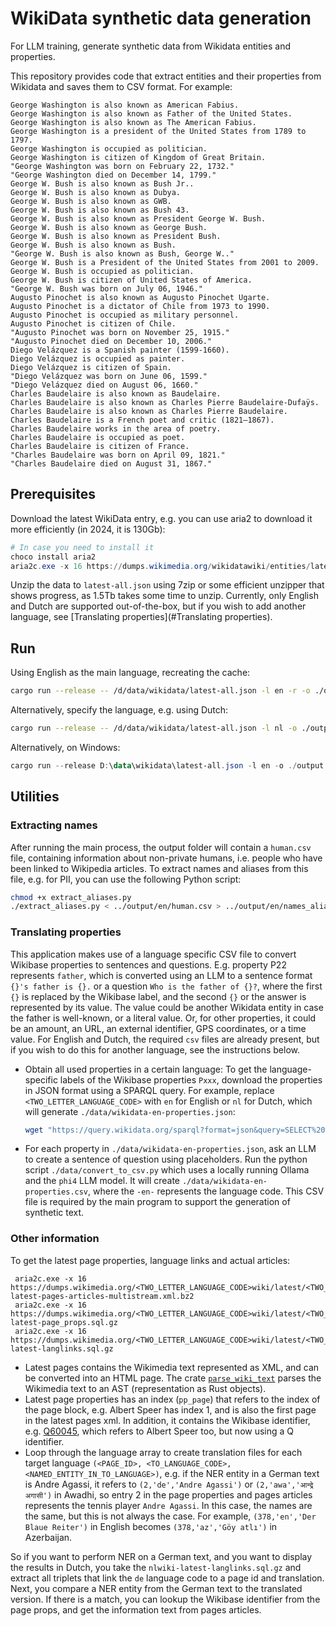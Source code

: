 # WikiData synthetic data generation

For LLM training, generate synthetic data from Wikidata entities and properties.

This repository provides code that extract entities and their properties from Wikidata and saves them to CSV format. For example:

```csv
George Washington is also known as American Fabius.
George Washington is also known as Father of the United States.
George Washington is also known as The American Fabius.
George Washington is a president of the United States from 1789 to 1797.
George Washington is occupied as politician.
George Washington is citizen of Kingdom of Great Britain.
"George Washington was born on February 22, 1732."
"George Washington died on December 14, 1799."
George W. Bush is also known as Bush Jr..
George W. Bush is also known as Dubya.
George W. Bush is also known as GWB.
George W. Bush is also known as Bush 43.
George W. Bush is also known as President George W. Bush.
George W. Bush is also known as George Bush.
George W. Bush is also known as President Bush.
George W. Bush is also known as Bush.
"George W. Bush is also known as Bush, George W.."
George W. Bush is a President of the United States from 2001 to 2009.
George W. Bush is occupied as politician.
George W. Bush is citizen of United States of America.
"George W. Bush was born on July 06, 1946."
Augusto Pinochet is also known as Augusto Pinochet Ugarte.
Augusto Pinochet is a dictator of Chile from 1973 to 1990.
Augusto Pinochet is occupied as military personnel.
Augusto Pinochet is citizen of Chile.
"Augusto Pinochet was born on November 25, 1915."
"Augusto Pinochet died on December 10, 2006."
Diego Velázquez is a Spanish painter (1599-1660).
Diego Velázquez is occupied as painter.
Diego Velázquez is citizen of Spain.
"Diego Velázquez was born on June 06, 1599."
"Diego Velázquez died on August 06, 1660."
Charles Baudelaire is also known as Baudelaire.
Charles Baudelaire is also known as Charles Pierre Baudelaire-Dufaÿs.
Charles Baudelaire is also known as Charles Pierre Baudelaire.
Charles Baudelaire is a French poet and critic (1821–1867).
Charles Baudelaire works in the area of poetry.
Charles Baudelaire is occupied as poet.
Charles Baudelaire is citizen of France.
"Charles Baudelaire was born on April 09, 1821."
"Charles Baudelaire died on August 31, 1867."
```

## Prerequisites

Download the latest WikiData entry, e.g. you can use aria2 to download it more efficiently (in 2024, it is 130Gb):

```ps1
# In case you need to install it
choco install aria2
aria2c.exe -x 16 https://dumps.wikimedia.org/wikidatawiki/entities/latest-all.json.gz
```

Unzip the data to `latest-all.json` using 7zip or some efficient unzipper that shows progress, as 1.5Tb takes some time to unzip. Currently, only English and Dutch are supported out-of-the-box, but if you wish to add another language, see [Translating properties](#Translating properties).

## Run

Using English as the main language, recreating the cache:

```bash
cargo run --release -- /d/data/wikidata/latest-all.json -l en -r -o ./output
```

Alternatively, specify the language, e.g. using Dutch:

```bash
cargo run --release -- /d/data/wikidata/latest-all.json -l nl -o ./output
```

Alternatively, on Windows:

```ps1
cargo run --release D:\data\wikidata\latest-all.json -l en -o ./output
```

## Utilities

### Extracting names

After running the main process, the output folder will contain a `human.csv` file, containing information about non-private humans, i.e. people who have been linked to Wikipedia articles. To extract names and aliases from this file, e.g. for PII, you can use the following Python script:

```bash
chmod +x extract_aliases.py
./extract_aliases.py < ../output/en/human.csv > ../output/en/names_aliases.csv
```

### Translating properties

This application makes use of a language specific CSV file to convert Wikibase properties to sentences and questions. E.g. property P22 represents `father`, which is converted using an LLM to a sentence format `{}'s father is {}.` or a question `Who is the father of {}?`, where the first `{}` is replaced by the Wikibase label, and the second `{}` or the answer is represented by its value. The value could be another Wikidata entity in case the father is well-known, or a literal value. Or, for other properties, it could be an amount, an URL, an external identifier, GPS coordinates, or a time value. For English and Dutch, the required `csv` files are already present, but if you wish to do this for another language, see the instructions below.

- Obtain all used properties in a certain language: To get the language-specific labels of the Wikibase properties `Pxxx`, download the properties in JSON format using a SPARQL query. For example, replace `<TWO_LETTER_LANGUAGE_CODE>` with `en` for English or `nl` for Dutch, which will generate `./data/wikidata-en-properties.json`:
  
  ```bash
  wget "https://query.wikidata.org/sparql?format=json&query=SELECT%20%3Fproperty%20%3FpropertyLabel%20WHERE%20%7B%0A%20%20%20%20%3Fproperty%20a%20wikibase%3AProperty%20.%0A%20%20%20%20SERVICE%20wikibase%3Alabel%20%7B%0A%20%20%20%20%20%20bd%3AserviceParam%20wikibase%3Alanguage%20%22<TWO_LETTER_LANGUAGE_CODE>%22%20.%0A%20%20%20%7D%0A%20%7D%0A%0A" -O wikidata-<TWO_LETTER_LANGUAGE_CODE>-properties.json
  ```

- For each property in `./data/wikidata-en-properties.json`, ask an LLM to create a sentence of question using placeholders. Run the python script `./data/convert_to_csv.py` which uses a locally running Ollama and the `phi4` LLM model. It will create `./data/wikidata-en-properties.csv`, where the `-en-` represents the language code. This CSV file is required by the main program to support the generation of synthetic text.

### Other information

To get the latest page properties, language links and actual articles:

```PS1
 aria2c.exe -x 16 https://dumps.wikimedia.org/<TWO_LETTER_LANGUAGE_CODE>wiki/latest/<TWO_LETTER_LANGUAGE_CODE>wiki-latest-pages-articles-multistream.xml.bz2
 aria2c.exe -x 16 https://dumps.wikimedia.org/<TWO_LETTER_LANGUAGE_CODE>wiki/latest/<TWO_LETTER_LANGUAGE_CODE>wiki-latest-page_props.sql.gz
 aria2c.exe -x 16 https://dumps.wikimedia.org/<TWO_LETTER_LANGUAGE_CODE>wiki/latest/<TWO_LETTER_LANGUAGE_CODE>wiki-latest-langlinks.sql.gz
 ```

- Latest pages contains the Wikimedia text represented as XML, and can be converted into an HTML page. The crate [`parse_wiki_text`](https://crates.io/crates/parse_wiki_text) parses the Wikimedia text to an AST (representation as Rust objects).
- Latest page properties has an index (`pp_page`) that refers to the index of the page block, e.g. Albert Speer has index 1, and is also the first page in the latest pages xml. In addition, it contains the Wikibase identifier, e.g. [Q60045](https://www.wikidata.org/wiki/Q60045), which refers to Albert Speer too, but now using a Q identifier.
- Loop through the language array to create translation files for each target language `(<PAGE_ID>, <TO_LANGUAGE_CODE>, <NAMED_ENTITY_IN_TO_LANGUAGE>)`, e.g. if the NER entity in a German text is Andre Agassi, it refers to `(2,'de','Andre Agassi')` or `(2,'awa','आन्द्रे अगासी')` in Awadhi, so entry 2 in the page properties and pages articles represents the tennis player `Andre Agassi`. In this case, the names are the same, but this is not always the case. For example, `(378,'en','Der Blaue Reiter')` in English becomes `(378,'az','Göy atlı')` in Azerbaijan.

So if you want to perform NER on a German text, and you want to display the results in Dutch, you take the `nlwiki-latest-langlinks.sql.gz` and extract all triplets that link the `de` language code to a page id and translation. Next, you compare a NER entity from the German text to the translated version. If there is a match, you can lookup the Wikibase identifier from the page props, and get the information text from pages articles.